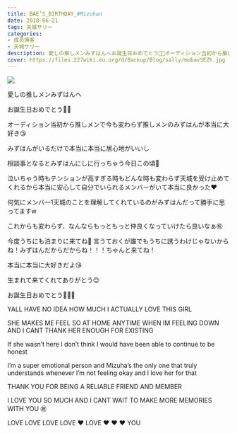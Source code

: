 ```yaml
---
title: BAE’S_BIRTHDAY_#Mizuhan
date: 2018-06-21
tags: 天城サリー
categories: 
- 成员博客
- 天城サリー
description: 愛しの推しメンみずはんへお誕生日おめでとう🎁🎊オーディション当初から推しメンで今も変わらず推しメンのみずはんが本当に大好き😘みずはんがいるだけで本当に本当に居心地がいいし相談事となるとみずはんにし...
cover: https://files.227wiki.eu.org/d/Backup/Blog/sally/mobavSEZh.jpg 
---
```

![](https://files.227wiki.eu.org/d/Backup/Blog/sally/mobavSEZh.jpg)



愛しの推しメンみずはんへ




お誕生日おめでとう🎁🎊




オーディション当初から推しメンで今も変わらず推しメンのみずはんが本当に大好き😘




みずはんがいるだけで本当に本当に居心地がいいし




相談事となるとみずはんにしに行っちゃう今日この頃👀




泣いちゃう時もテンションが高すぎる時もどんな時も変わらず天城を受け止めてくれるから本当に安心して自分でいられるメンバーがいて本当に良かった❤️




何気にメンバ一1天城のことを理解してくれているのがみずはんだって勝手に思ってますw




これからも変わらず、なんならもっともっと仲良くなっていけたら良いなぁ㊗️




今度うちにも泊まりに来てね🎁 言うておくが誰でもうちに誘うわけじゃないからね！みずはんだからだからね！！！ちゃんと来てね！




本当に本当に大好きだよ😘




生まれて来てくれてありがとう😊




お誕生日おめでとう🎈🎂🎊




YALL HAVE NO IDEA HOW MUCH I ACTUALLY LOVE THIS GIRL




SHE MAKES ME FEEL SO AT HOME ANYTIME WHEN IM FEELING DOWN AND I CANT THANK HER ENOUGH FOR EXISTING 




If she wasn’t here I don’t think I would have been able to continue to be honest 




I’m a super emotional person and Mizuha’s the only one that truly understands whenever I’m not feeling okay and I love her for that 




THANK YOU FOR BEING A RELIABLE FRIEND AND MEMBER 




I LOVE YOU SO MUCH AND I CANT WAIT TO MAKE MORE MEMORIES WITH YOU ㊗️




LOVE LOVE LOVE LOVE ❤️ LOVE ❤️ ❤️ ❤️ YOU 







